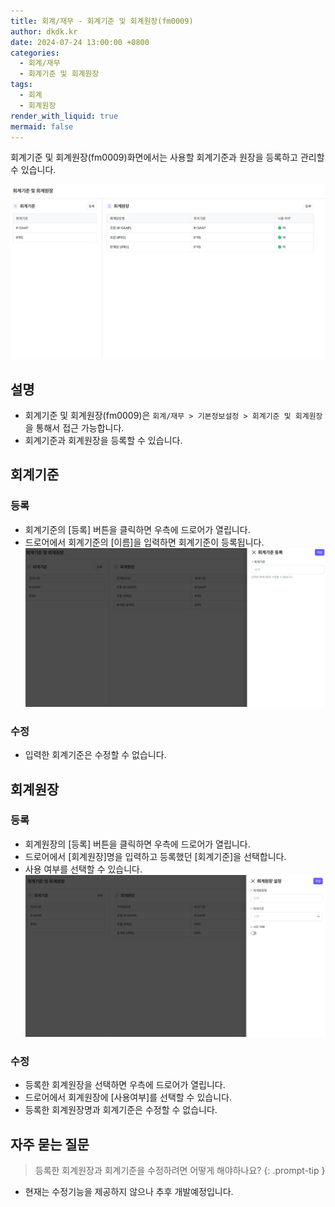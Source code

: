 ```yaml
---
title: 회계/재무 - 회계기준 및 회계원장(fm0009)
author: dkdk.kr
date: 2024-07-24 13:00:00 +0800
categories:
  - 회계/재무
  - 회계기준 및 회계원장
tags:
  - 회계
  - 회계원장
render_with_liquid: true
mermaid: false
---
```

회계기준 및 회계원장(fm0009)화면에서는 사용할 회계기준과 원장을 등록하고 관리할 수 있습니다. 

![회계기준 및 회계원장](assets/img/Pasted%20image%2020250416175351.png)
## 설명

- 회계기준 및 회계원장(fm0009)은 `회계/재무 > 기본정보설정 > 회계기준 및 회계원장` 을 통해서 접근 가능합니다.
- 회계기준과 회계원장을 등록할 수 있습니다.

## 회계기준
### 등록
- 회계기준의 [등록] 버튼을 클릭하면 우측에 드로어가 열립니다. 
- 드로어에서 회계기준의 [이름]을 입력하면 회계기준이 등록됩니다.
![](assets/img/Pasted%20image%2020250416193813.png)
### 수정
- 입력한 회계기준은 수정할 수 없습니다.
## 회계원장
### 등록
- 회계원장의 [등록] 버튼을 클릭하면 우측에 드로어가 열립니다.
- 드로어에서 [회계원장]명을 입력하고 등록했던 [회계기준]을 선택합니다. 
- 사용 여부를 선택할 수 있습니다. 
![](assets/img/Pasted%20image%2020250416193838.png)
### 수정
- 등록한 회계원장을 선택하면 우측에 드로어가 열립니다.
- 드로어에서 회계원장에 [사용여부]를 선택할 수 있습니다.
- 등록한 회계원장명과 회계기준은 수정할 수 없습니다. 



## 자주 묻는 질문

> 등록한 회계원장과 회계기준을 수정하려면 어떻게 해야하나요?
{: .prompt-tip }

- 현재는 수정기능을 제공하지 않으나 추후 개발예정입니다.
